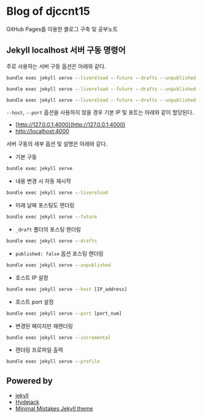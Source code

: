 # Blog of djccnt15

GitHub Pages를 이용한 블로그 구축 및 공부노트

## Jekyll localhost 서버 구동 명령어

주로 사용하는 서버 구동 옵션은 아래와 같다.  

```bat
bundle exec jekyll serve --livereload --future --drafts --unpublished
```

```bat
bundle exec jekyll serve --livereload --future --drafts --unpublished --host [IP_address]
```

```bat
bundle exec jekyll serve --livereload --future --drafts --unpublished --port [port_num]
```

`--host`, `--port` 옵션을 사용하지 않을 경우 기본 IP 및 포트는 아래와 같이 할당된다.  

- [http://127.0.0.1:4000](http://127.0.0.1:4000)
- [http://localhost:4000](http://localhost:4000)

서버 구동의 세부 옵션 및 설명은 아래와 같다.  

- 기본 구동

```bat
bundle exec jekyll serve
```

- 내용 변경 시 자동 재시작

```bat
bundle exec jekyll serve --livereload
```

- 미래 날짜 포스팅도 렌더링

```bat
bundle exec jekyll serve --future
```

- `_draft` 폴더의 포스팅 렌더링

```bat
bundle exec jekyll serve --drafts
```

- `published: false` 옵션 포스팅 렌더링

```bat
bundle exec jekyll serve --unpublished
```

- 호스트 IP 설정

```bat
bundle exec jekyll serve --host [IP_address]
```

- 호스트 port 설정

```bat
bundle exec jekyll serve --port [port_num]
```

- 변경된 페이지만 재렌더링

```bat
bundle exec jekyll serve --incremental
```

- 렌더링 프로파일 출력

```bat
bundle exec jekyll serve --profile
```

## Powered by

- [jekyll](https://jekyllrb.com/)
- [Hydejack](https://hydejack.com/)
- [Minimal Mistakes Jekyll theme](https://mmistakes.github.io/minimal-mistakes/)